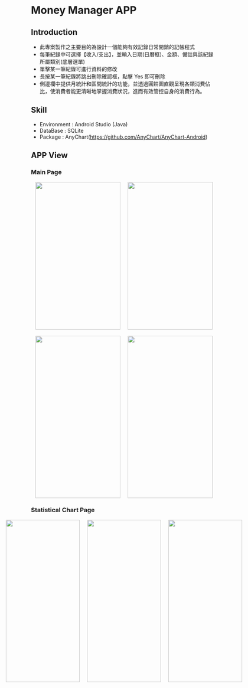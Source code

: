 # Money Manager APP
## Introduction
- 此專案製作之主要目的為設計一個能夠有效記錄日常開銷的記帳程式
- 每筆紀錄中可選擇【收入/支出】，並輸入日期(日曆框)、金額、備註與該紀錄所屬類別(底層選單)
- 單擊某一筆紀錄可進行資料的修改
- 長按某一筆紀錄將跳出刪除確認框，點擊 Yes 即可刪除
- 側邊欄中提供月統計和區間統計的功能，並透過圓餅圖直觀呈現各類消費佔比，使消費者能更清晰地掌握消費狀況，進而有效管控自身的消費行為。
## Skill
- Environment : Android Studio (Java)
- DataBase : SQLite
- Package : AnyChart(https://github.com/AnyChart/AnyChart-Android)

## APP View
### Main Page
<div style="display: flex; justify-content: center; align-items: center; gap:20px">
    <img src='https://i.imgur.com/6SnLmkB.png' width=230px height=400px>
    <img src='https://i.imgur.com/h38sRIW.png' width=230px height=400px>
</div>
<br>
<div style="display: flex; justify-content: center; align-items: center; gap:20px;">
    <img src='https://i.imgur.com/aBssQ7j.png' width=230px height=440px>
    <img src='https://i.imgur.com/yxYUdGe.png' width=230px height=440px>
</div>

### Statistical Chart Page
<div style="display: flex; justify-content: center; align-items: center; gap:20px;">
    <img src='https://i.imgur.com/aANKsGs.png' width=200px height=440px>
    <img src='https://i.imgur.com/kk7oO71.png' width=200px height=440px>
    <img src='https://i.imgur.com/ZL7QAaF.png' width=200px height=440px>
</div>